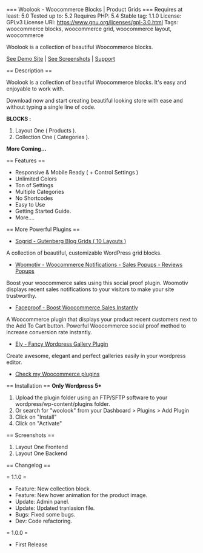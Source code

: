 === Woolook - Woocommerce Blocks | Product Grids ===
Requires at least: 5.0
Tested up to: 5.2
Requires PHP: 5.4
Stable tag: 1.1.0
License: GPLv3
License URI: https://www.gnu.org/licenses/gpl-3.0.html
Tags: woocommerce blocks, woocommerce grid, woocommerce layout, woocommerce

Woolook is a collection of beautiful Woocommerce blocks.

[See Demo Site](https://delabon.com/demo/woolook/) | [See Screenshots](#Screenshots) | [Support](https://delabon.com/support)

== Description ==

Woolook is a collection of beautiful Woocommerce blocks. It's easy and enjoyable to work with.

Download now and start creating beautiful looking store with ease and without typing a single line of code.

**BLOCKS :**

1. Layout One ( Products ).
2. Collection One ( Categories ).

**More Coming...**

== Features ==

* Responsive & Mobile Ready ( + Control Settings ) 
* Unlimited Colors
* Ton of Settings 
* Multiple Categories 
* No Shortcodes
* Easy to Use
* Getting Started Guide.
* More....

== More Powerful Plugins ==

* [Sogrid - Gutenberg Blog Grids ( 10 Layouts )](https://wordpress.org/plugins/sogrid/)

A collection of beautiful, customizable WordPress grid blocks.

* [Woomotiv - Woocommerce Notifications - Sales Popups - Reviews Popups ](https://delabon.com/plugin/woomotiv-woocommerce-sales-popups)

Boost your woocommerce sales using this social proof plugin. Woomotiv displays recent sales notifications to your visitors to make your site trustworthy.

* [Faceproof - Boost Woocommerce Sales Instantly](https://www.templatemonster.com/wordpress-plugins/faceproof-wordpress-plugin-83241.html)

A Woocommerce plugin that displays your product recent customers next to the Add To Cart button. Powerful Woocommerce social proof method to increase conversion rate instantly.

* [Ely - Fancy Wordpress Gallery Plugin](https://www.templatemonster.com/wordpress-plugins/ely-gutenberg-gallery-block-wordpress-plugin-83566.html)

Create awesome, elegant and perfect galleries easily in your wordpress editor.

* [Check my Woocommerce plugins](https://delabon.com/store)

== Installation ==
**Only Wordpress 5+**

1. Upload the plugin folder using an FTP/SFTP software to your wordpress/wp-content/plugins folder.
2. Or search for "woolook" from your Dashboard > Plugins > Add Plugin
3. Click on "Install"
4. Click on "Activate"	

== Screenshots ==

1. Layout One Frontend
2. Layout One Backend

== Changelog ==

= 1.1.0 =

* Feature: New collection block.
* Feature: New hover animation for the product image.
* Update: Admin panel.
* Update: Updated tranlasion file.
* Bugs: Fixed some bugs. 
* Dev: Code refactoring.

= 1.0.0 =

* First Release
